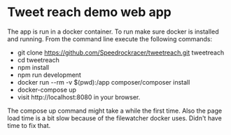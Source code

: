 # Tweet reach demo web app

The app is run in a docker container. To run make sure docker is installed and running.
From the command line execute the following commands:

* git clone https://github.com/Speedrockracer/tweetreach.git tweetreach
* cd tweetreach
* npm install
* npm run development
* docker run --rm -v $(pwd):/app composer/composer install
* docker-compose up
* visit http://localhost:8080 in your browser.

The compose up command might take a while the first time.
Also the page load time is a bit slow because of the filewatcher docker uses. Didn't have time to fix that.
